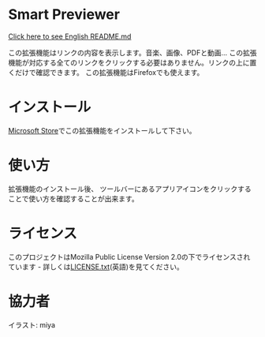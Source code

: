 ﻿# Smart Previewer
[Click here to see English README.md](README.md)

この拡張機能はリンクの内容を表示します。音楽、画像、PDFと動画... この拡張機能が対応する全てのリンクをクリックする必要はありません。リンクの上に置くだけで確認できます。
この拡張機能はFirefoxでも使えます。

# インストール
[Microsoft Store](https://microsoftedge.microsoft.com/addons/detail/smart-previewer/hefgfpiimkjigfmankeopiofohpfemhm)でこの拡張機能をインストールして下さい。

# 使い方
拡張機能のインストール後、 ツールバーにあるアプリアイコンをクリックすることで使い方を確認することが出来ます。

# ライセンス
このプロジェクトはMozilla Public License Version 2.0の下でライセンスされています - 詳しくは[LICENSE.txt](LICENSE.txt)(英語)を見てください。

# 協力者
イラスト: miya
